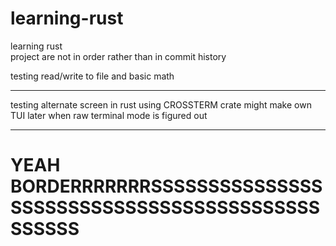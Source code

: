 # learning-rust
learning rust </br>
project are not in order rather than in commit history </br>

testing read/write to file and basic math
______________________________________________________________

testing alternate screen in rust
using CROSSTERM crate
might make own TUI later when raw terminal mode is figured out
______________________________________________________________
# YEAH BORDERRRRRRRSSSSSSSSSSSSSSSSSSSSSSSSSSSSSSSSSSSSSSSSSSSSSSSS
